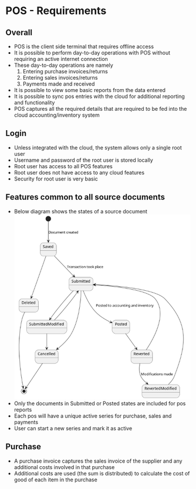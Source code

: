 # POS - Requirements
## Overall
* POS is the client side terminal that requires offline access
* It is possible to perform day-to-day operations with POS without requiring an active internet connection
* These day-to-day operations are namely
  1. Entering purchase invoices/returns
  2. Entering sales invoices/returns
  3. Payments made and received
* It is possible to view some basic reports from the data entered
* It is possible to sync pos entries with the cloud for additional reporting and functionality
* POS captures all the required details that are required to be fed into the cloud accounting/inventory system


## Login
* Unless integrated with the cloud, the system allows only a single root user
* Username and password of the root user is stored locally
* Root user has access to all POS features
* Root user does not have access to any cloud features
* Security for root user is very basic

## Features common to all source documents
* Below diagram shows the states of a source document
  ![State Diagram](../design/sourcedocumentstates.png)
* Only the documents in Submitted or Posted states are included for pos reports
* Each pos will have a unique active series for purchase, sales and payments
* User can start a new series and mark it as active

## Purchase
* A purchase invoice captures the sales invoice of the supplier and any additional costs involved in that purchase
* Additional costs are used (the sum is distributed) to calculate the cost of good of each item in the purchase
